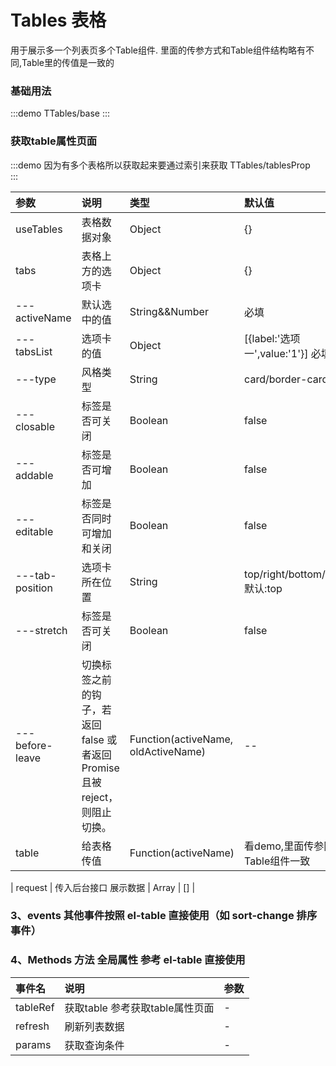 # Tables 表格

用于展示多一个列表页多个Table组件.
里面的传参方式和Table组件结构略有不同,Table里的传值是一致的
### 基础用法

:::demo
TTables/base
:::


### 获取table属性页面
:::demo  因为有多个表格所以获取起来要通过索引来获取
TTables/tablesProp  
:::


| 参数 | 说明 | 类型 | 默认值 |
| :---------------------- | :----------------------------------------------------------------------------- | :----------- | :-------- |
| useTables | 表格数据对象 | Object | {} |
| tabs | 表格上方的选项卡  | Object | {} |
| ---activeName | 默认选中的值  | String&&Number | 必填 |
| ---tabsList | 选项卡的值  | Object |[{label:'选项一',value:'1'}] 必填 |
| ---type | 	风格类型  | String |card/border-card |
| ---closable | 	标签是否可关闭  | Boolean |false|
| ---addable | 	标签是否可增加  | Boolean |false|
| ---editable | 	标签是否同时可增加和关闭  | Boolean |false|
| ---tab-position | 	选项卡所在位置  | String |top/right/bottom/left 默认:top|
| ---stretch | 	标签是否可关闭  | Boolean |false|
| ---before-leave | 	切换标签之前的钩子，若返回 false 或者返回 Promise 且被 reject，则阻止切换。  | Function(activeName, oldActiveName) |--|
| table | 给表格传值  | Function(activeName) | 看demo,里面传参同Table组件一致 |






| request | 传入后台接口 展示数据 | Array | [] |


### 3、events 其他事件按照 el-table 直接使用（如 sort-change 排序事件）

### 4、Methods 方法 全局属性 参考 el-table 直接使用

| 事件名             | 说明                         | 参数 |
| :----------------- | :--------------------------- | :--- |
| tableRef     |  获取table  参考获取table属性页面 | -    |
| refresh          | 刷新列表数据                | -    |
| params | 获取查询条件             | -    |

